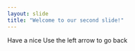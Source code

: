 ```yaml
---
layout: slide
title: "Welcome to our second slide!"
---
```

Have a nice 
Use the left arrow to go back
